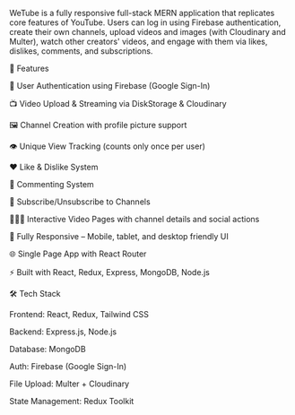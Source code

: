 WeTube is a fully responsive full-stack MERN application that replicates core features of YouTube. Users can log in using Firebase authentication, create their own channels, upload videos and images (with Cloudinary and Multer), watch other creators' videos, and engage with them via likes, dislikes, comments, and subscriptions.

🚀 Features

🔐 User Authentication using Firebase (Google Sign-In)

📺 Video Upload & Streaming via DiskStorage & Cloudinary

🖼️ Channel Creation with profile picture support

👁️ Unique View Tracking (counts only once per user)

❤️ Like & Dislike System

💬 Commenting System

🔔 Subscribe/Unsubscribe to Channels

🧑‍🤝‍🧑 Interactive Video Pages with channel details and social actions

📱 Fully Responsive – Mobile, tablet, and desktop friendly UI

🌐 Single Page App with React Router

⚡ Built with React, Redux, Express, MongoDB, Node.js

🛠️ Tech Stack

Frontend: React, Redux, Tailwind CSS

Backend: Express.js, Node.js

Database: MongoDB

Auth: Firebase (Google Sign-In)

File Upload: Multer + Cloudinary

State Management: Redux Toolkit
